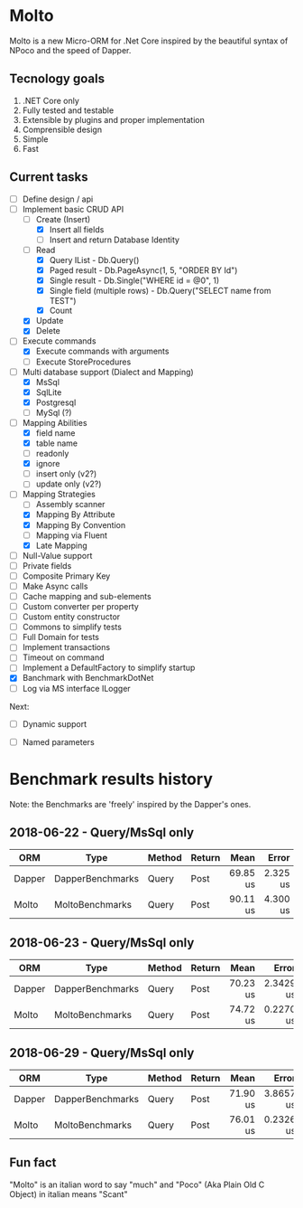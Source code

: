 Molto
=====

Molto is a new Micro-ORM for .Net Core inspired by the beautiful syntax of NPoco and the speed of Dapper.

Tecnology goals
---------------

1. .NET Core only
1. Fully tested and testable
1. Extensible by plugins and proper implementation
1. Comprensible design
1. Simple
1. Fast

Current tasks
--------------

- [ ] Define design / api
- [ ] Implement basic CRUD API
	- [ ] Create (Insert)
	    - [x] Insert all fields
		- [ ] Insert and return Database Identity
	- [ ] Read
		- [x] Query IList<T> - Db.Query<Test>()
		- [x] Paged result - Db.PageAsync<Test>(1, 5, "ORDER BY Id")
		- [X] Single result - Db.Single<Test>("WHERE id = @0", 1)
		- [x] Single field (multiple rows) - Db.Query<string>("SELECT name from TEST")
		- [x] Count
	- [x] Update
	- [x] Delete
- [ ] Execute commands
	- [x] Execute commands with arguments
	- [ ] Execute StoreProcedures
- [ ] Multi database support  (Dialect and Mapping)
	- [x] MsSql
	- [x] SqlLite
	- [x] Postgresql
	- [ ] MySql (?)
- [ ] Mapping Abilities
	- [x] field name
	- [x] table name
	- [ ] readonly
	- [x] ignore
	- [ ] insert only (v2?)
	- [ ] update only (v2?)
- [ ] Mapping Strategies
	- [ ] Assembly scanner
	- [x] Mapping By Attribute
	- [x] Mapping By Convention
	- [ ] Mapping via Fluent
	- [x] Late Mapping
- [ ] Null-Value support
- [ ] Private fields
- [ ] Composite Primary Key
- [ ] Make Async calls
- [ ] Cache mapping and sub-elements
- [ ] Custom converter per property
- [ ] Custom entity constructor
- [ ] Commons to simplify tests
- [ ] Full Domain for tests
- [ ] Implement transactions
- [ ] Timeout on command
- [ ] Implement a DefaultFactory to simplify startup
- [x] Banchmark with BenchmarkDotNet
- [ ] Log via MS interface ILogger

Next:
- [ ] Dynamic support
- [ ] Named parameters


Benchmark results history
==========================

Note: the Benchmarks are 'freely' inspired by the Dapper's ones.

2018-06-22 - Query/MsSql only
-----------------------------

|    ORM |             Type |   Method | Return |     Mean |    Error |    StdDev | Rank |  Gen 0 | Allocated |
|------- |----------------- |--------- |------- |---------:|---------:|----------:|-----:|-------:|----------:|
| Dapper | DapperBenchmarks | Query<T> |   Post | 69.85 us | 2.325 us | 0.6040 us |    1 | 3.2813 |  13.68 KB |
|  Molto |  MoltoBenchmarks | Query<T> |   Post | 90.11 us | 4.300 us | 1.1170 us |    2 | 3.7500 |  15.42 KB |

2018-06-23 - Query/MsSql only
-----------------------------

|    ORM |             Type |   Method | Return |     Mean |     Error |    StdDev | Rank |  Gen 0 | Allocated |
|------- |----------------- |--------- |------- |---------:|----------:|----------:|-----:|-------:|----------:|
| Dapper | DapperBenchmarks | Query<T> |   Post | 70.23 us | 2.3429 us | 0.6085 us |    1 | 3.2813 |  13.68 KB |
|  Molto |  MoltoBenchmarks | Query<T> |   Post | 74.72 us | 0.2270 us | 0.0590 us |    2 | 3.4375 |  14.39 KB |

2018-06-29 - Query/MsSql only
-----------------------------

|    ORM |             Type |   Method | Return |     Mean |     Error |    StdDev | Rank |  Gen 0 | Allocated |
|------- |----------------- |--------- |------- |---------:|----------:|----------:|-----:|-------:|----------:|
| Dapper | DapperBenchmarks | Query<T> |   Post | 71.90 us | 3.8657 us | 1.0041 us |    1 | 3.2813 |  13.68 KB |
|  Molto |  MoltoBenchmarks | Query<T> |   Post | 76.01 us | 0.2326 us | 0.0604 us |    2 | 3.4375 |  14.39 KB |


Fun fact
--------

"Molto" is an italian word to say "much" and "Poco" (Aka Plain Old C Object) in italian means "Scant"


